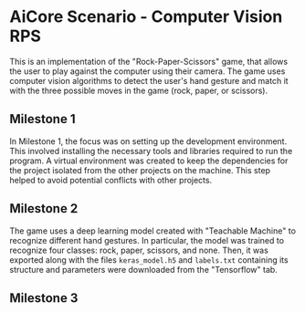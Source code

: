 # AiCore Scenario - Computer Vision RPS

This is an implementation of the "Rock-Paper-Scissors" game, that allows the user to play against the computer using their camera. The game uses computer vision algorithms to detect the user's hand gesture and match it with the three possible moves in the game (rock, paper, or scissors).

## Milestone 1
In Milestone 1, the focus was on setting up the development environment. This involved installing the necessary tools and libraries required to run the program. A virtual environment was created to keep the dependencies for the project isolated from the other projects on the machine. This step helped to avoid potential conflicts with other projects.

## Milestone 2
The game uses a deep learning model created with "Teachable Machine" to recognize different hand gestures. In particular, the model was trained to recognize four classes: rock, paper, scissors, and none. Then, it was exported along with the files `keras_model.h5` and `labels.txt` containing its structure and parameters were downloaded from the "Tensorflow" tab.

## Milestone 3